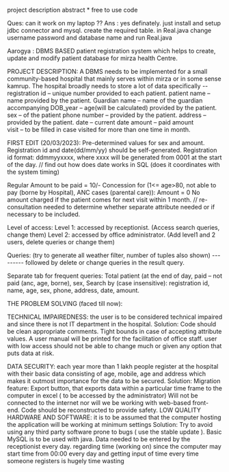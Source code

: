project description abstract      * free to use code

Ques: can it work on my laptop ??
Ans : yes definately. just install and setup jdbc connector and mysql. create the required table. in Real.java change username password and database name and run Real.java

Aarogya : DBMS BASED patient registration system which helps to create, update and modify patient database for mirza health Centre.

PROJECT DESCRIPTION: A DBMS needs to be implemented for a small community-based hospital that mainly serves within mirza or in some sense kamrup. The hospital broadly needs to store a lot of data specifically --
registration id – unique number provided to each patient. 
patient name – name provided by the patient.
Guardian name – name of the guardian accompanying
DOB_year – age(will be calculated) provided by the patient. 
sex – of the patient 
phone number – provided by the patient.
address – provided by the patient. 
date – current date 
amount – paid amount  
visit – to be filled in case visited for more than one time in month.

FIRST EDIT (20/03/2023): 
Pre-determined values for sex and amount.
Registration id and date(dd/mm/yy) should be self-generated.
Registration id format: ddmmyyxxxx, where xxxx will be generated from 0001 at the start of the day.
// find out how does date works in SQL (does it coordinates with the system timing)

Regular Amount to be paid = 10/-
Concession for (1<= age>80, not able to pay (borne by Hospital), ANC cases (parental care)): Amount = 0
No amount charged if the patient comes for next visit within 1 month.
// re-consultation needed to determine whether separate attribute needed or if necessary to be included. 

Level of access:
Level 1: accessed by receptionist. (Access search queries, change them)
Level 2: accessed by office administrator. (Add level1 and 2 users, delete queries or change them)

Queries: (try to generate all weather filter, number of tuples also shown) --------- followed by delete or change queries in the result query.

Separate tab for frequent queries: Total patient (at the end of day, paid – not paid (anc, age, borne), sex, 
Search by (case insensitive): registration id, name, age, sex, phone, address, date, amount.

THE PROBLEM SOLVING (faced till now): 

TECHNICAL IMPAIREDNESS: the user is to be considered technical impaired and since there is not IT department in the hospital.
Solution: 
Code should be clean appropriate comments.
Tight bounds in case of accepting attribute values.
A user manual will be printed for the facilitation of office staff.
user with low access should not be able to change much or given any option that puts data at risk.  

DATA SECURITY: each year more than 1 lakh people register at the hospital with their basic data consisting of age, mobile, age and address which makes it outmost importance for the data to be secured. 
Solution: 
Migration feature: Export button, that exports data within a particular time frame to the computer in excel ( to be accessed by the administrator)
Will not be connected to the internet nor will we be working with web-based front- end.
Code should be reconstructed to provide safety. 
LOW QUALITY HARDWARE AND SOFTWARE: it is to be assumed that the computer hosting the application will be working at minimum settings
 Solution: 
Try to avoid using any third party software prone to bugs ( use the stable update ). Basic MySQL is to be used with java.
Data needed to be entered by the receptionist every day. regarding time (working on) since the computer may start time from 00:00 every day and getting input of time every time someone registers is hugely time wasting



